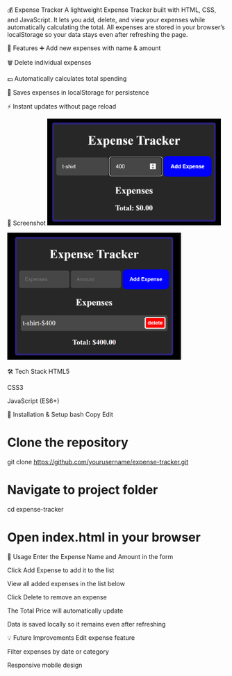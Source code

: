 💰 Expense Tracker
A lightweight Expense Tracker built with HTML, CSS, and JavaScript.
It lets you add, delete, and view your expenses while automatically calculating the total.
All expenses are stored in your browser’s localStorage so your data stays even after refreshing the page.

🚀 Features
➕ Add new expenses with name & amount

🗑 Delete individual expenses

💵 Automatically calculates total spending

💾 Saves expenses in localStorage for persistence

⚡ Instant updates without page reload

📸 Screenshot
<img src="./screenshot/Screenshot 2025-08-13 005919.png" alt="Expense Tracker Screenshot" width="400">

<img src="./screenshot/Screenshot 2025-08-13 005952.png" alt="Expense Tracker Screenshot" width="400">

🛠 Tech Stack
HTML5

CSS3

JavaScript (ES6+)

📂 Installation & Setup
bash
Copy
Edit
# Clone the repository
git clone https://github.com/yourusername/expense-tracker.git

# Navigate to project folder
cd expense-tracker

# Open index.html in your browser
📜 Usage
Enter the Expense Name and Amount in the form

Click Add Expense to add it to the list

View all added expenses in the list below

Click Delete to remove an expense

The Total Price will automatically update

Data is saved locally so it remains even after refreshing

💡 Future Improvements
Edit expense feature

Filter expenses by date or category

Responsive mobile design
